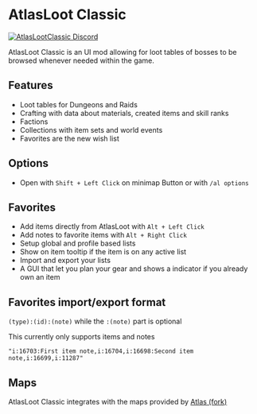 # AtlasLoot Classic

[![AtlasLootClassic Discord](https://img.shields.io/badge/discord-atlaslootclassic-7289DA)](https://discord.gg/vMUwzPc)

AtlasLoot Classic is an UI mod allowing for loot tables of bosses to be browsed whenever needed within the game.

## Features

* Loot tables for Dungeons and Raids
* Crafting with data about materials, created items and skill ranks
* Factions
* Collections with item sets and world events
* Favorites are the new wish list

## Options

* Open with `Shift + Left Click` on minimap Button or with `/al options`

## Favorites

* Add items directly from AtlasLoot with `Alt + Left Click`
* Add notes to favorite items with `Alt + Right Click`
* Setup global and profile based lists
* Show on item tooltip if the item is on any active list
* Import and export your lists
* A GUI that let you plan your gear and shows a indicator if you already own an item

## Favorites import/export format

`(type):(id):(note)` while the `:(note)` part is optional

This currently only supports items and notes

`"i:16703:First item note,i:16704,i:16698:Second item note,i:16699,i:11287"`

## Maps

AtlasLoot Classic integrates with the maps provided by [Atlas (fork)](https://www.curseforge.com/wow/addons/atlas-fork)
